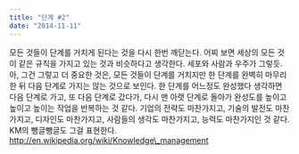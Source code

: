 ```yaml
---
title: "단계 #2"
date: "2014-11-11"
---
```


모든 것들이 단계를 거치게 된다는 것을 다시 한번 깨닫는다. 어찌 보면 세상의 모든 것이 같은 규칙을 가지고 있는 것과 비슷하다고 생각한다. 세포와 사람과 우주가 그렇듯. 아, 그건 그렇고 더 중요한 것은, 모든 것들이 단계를 거치지만 한 단계를 완벽히 마무리한 뒤 다음 단계로 가지는 않는 것으로 보인다. 한 단계를 어느정도 완성했다 생각하면 다음 단계로 가고, 또 다음 단계로 갔다가, 다시 맨 아랫 단계로 돌아가 완성도를 높이고 높이고 높이는 작업을 반복하는 것 같다. 기업의 전략도 마찬가지고, 기술의 발전도 마찬가지고, 디자인도 마찬가지고, 사람들의 생각도 마찬가지고, 능력도 마찬가지인 것 같다. KM의 뺑글뺑글도 그걸 표현한다. http://en.wikipedia.org/wiki/Knowledge\_management
